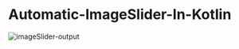 # Automatic-ImageSlider-In-Kotlin
![imageSlider-output](https://user-images.githubusercontent.com/81187698/186430774-11274822-bb5a-44ff-9e33-cc2471da634b.PNG)
